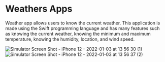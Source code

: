 # Weathers Apps
Weather app allows users to know the current weather. This application is made using the Swift programming language and has many features such as knowing the current weather, knowing the minimum and maximum temperature, knowing the humidity, location, and wind speed.




![Simulator Screen Shot - iPhone 12 - 2022-01-03 at 13 56 30 (1)](https://user-images.githubusercontent.com/57612335/147906398-9bf665f8-6be6-420d-95ee-3c491c5e60e7.png)  ![Simulator Screen Shot - iPhone 12 - 2022-01-03 at 13 56 37 (2)](https://user-images.githubusercontent.com/57612335/147906490-56a557c1-43e4-4642-bfc1-2a66673b3727.png)


